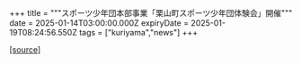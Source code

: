 +++
title = """スポーツ少年団本部事業「栗山町スポーツ少年団体験会」開催"""
date = 2025-01-14T03:00:00.000Z
expiryDate = 2025-01-19T08:24:56.550Z
tags = ["kuriyama","news"]
+++


[[source]](https://www.town.kuriyama.hokkaido.jp/soshiki/55/29801.html)

